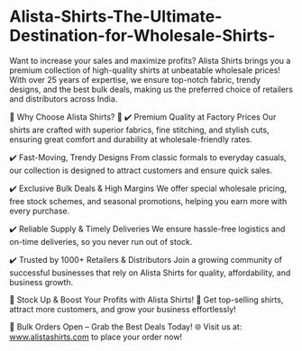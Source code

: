 # Alista-Shirts-The-Ultimate-Destination-for-Wholesale-Shirts-
Want to increase your sales and maximize profits? Alista Shirts brings you a premium collection of high-quality shirts at unbeatable wholesale prices! With over 25 years of expertise, we ensure top-notch fabric, trendy designs, and the best bulk deals, making us the preferred choice of retailers and distributors across India.

🔹 Why Choose Alista Shirts? 🔹
✔️ Premium Quality at Factory Prices
Our shirts are crafted with superior fabrics, fine stitching, and stylish cuts, ensuring great comfort and durability at wholesale-friendly rates.

✔️ Fast-Moving, Trendy Designs
From classic formals to everyday casuals, our collection is designed to attract customers and ensure quick sales.

✔️ Exclusive Bulk Deals & High Margins
We offer special wholesale pricing, free stock schemes, and seasonal promotions, helping you earn more with every purchase.

✔️ Reliable Supply & Timely Deliveries
We ensure hassle-free logistics and on-time deliveries, so you never run out of stock.

✔️ Trusted by 1000+ Retailers & Distributors
Join a growing community of successful businesses that rely on Alista Shirts for quality, affordability, and business growth.

🚀 Stock Up & Boost Your Profits with Alista Shirts! 🚀
Get top-selling shirts, attract more customers, and grow your business effortlessly!

📢 Bulk Orders Open – Grab the Best Deals Today!
🌐 Visit us at: www.alistashirts.com to place your order now!
